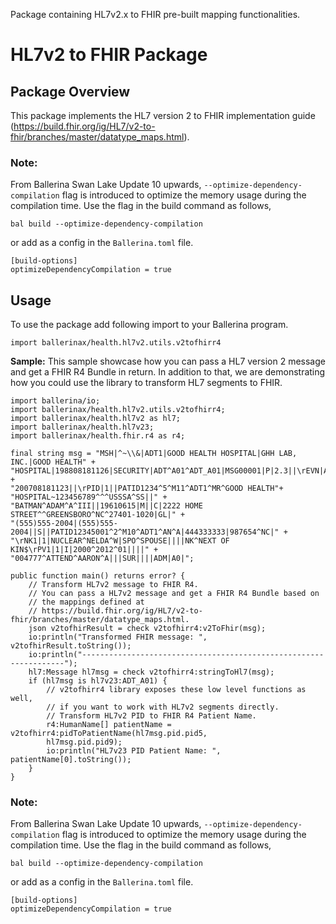 Package containing HL7v2.x to FHIR pre-built mapping functionalities. 

# HL7v2 to FHIR Package

## Package Overview

This package implements the HL7 version 2 to FHIR implementation guide (https://build.fhir.org/ig/HL7/v2-to-fhir/branches/master/datatype_maps.html). 

### Note: 
From Ballerina Swan Lake Update 10 upwards, `--optimize-dependency-compilation` flag is
introduced to optimize the memory usage during the compilation time. 
Use the flag in the build command as follows,

`bal build --optimize-dependency-compilation`

or add as a config in the `Ballerina.toml` file.

```
[build-options]
optimizeDependencyCompilation = true
```
## Usage

To use the package add following import to your Ballerina program.
```ballerina
import ballerinax/health.hl7v2.utils.v2tofhirr4
```

**Sample:**
This sample showcase how you can pass a HL7 version 2 message and get a
FHIR R4 Bundle in return. In addition to that, we are demonstrating how
you could use the library to transform HL7 segments to FHIR.

```ballerina
import ballerina/io;
import ballerinax/health.hl7v2.utils.v2tofhirr4;
import ballerinax/health.hl7v2 as hl7;
import ballerinax/health.hl7v23;
import ballerinax/health.fhir.r4 as r4;

final string msg = "MSH|^~\\&|ADT1|GOOD HEALTH HOSPITAL|GHH LAB, INC.|GOOD HEALTH" +
"HOSPITAL|198808181126|SECURITY|ADT^A01^ADT_A01|MSG00001|P|2.3||\rEVN|A01|" +
"200708181123||\rPID|1||PATID1234^5^M11^ADT1^MR^GOOD HEALTH"+
"HOSPITAL~123456789^^^USSSA^SS||" +
"BATMAN^ADAM^A^III||19610615|M||C|2222 HOME STREET^^GREENSBORO^NC^27401-1020|GL|" +
"(555)555-2004|(555)555-2004||S||PATID12345001^2^M10^ADT1^AN^A|444333333|987654^NC|" +
"\rNK1|1|NUCLEAR^NELDA^W|SPO^SPOUSE||||NK^NEXT OF KIN$\rPV1|1|I|2000^2012^01||||" +
"004777^ATTEND^AARON^A|||SUR||||ADM|A0|";

public function main() returns error? {
    // Transform HL7v2 message to FHIR R4.
    // You can pass a HL7v2 message and get a FHIR R4 Bundle based on
    // the mappings defined at
    // https://build.fhir.org/ig/HL7/v2-to-fhir/branches/master/datatype_maps.html.
    json v2tofhirResult = check v2tofhirr4:v2ToFhir(msg);
    io:println("Transformed FHIR message: ", v2tofhirResult.toString());
    io:println("------------------------------------------------------------------");
    hl7:Message hl7msg = check v2tofhirr4:stringToHl7(msg);
    if (hl7msg is hl7v23:ADT_A01) {
        // v2tofhirr4 library exposes these low level functions as well,
        // if you want to work with HL7v2 segments directly.
        // Transform HL7v2 PID to FHIR R4 Patient Name.
        r4:HumanName[] patientName = v2tofhirr4:pidToPatientName(hl7msg.pid.pid5,
        hl7msg.pid.pid9);
        io:println("HL7v23 PID Patient Name: ", patientName[0].toString());
    }
}
```

### Note: 
From Ballerina Swan Lake Update 10 upwards, `--optimize-dependency-compilation` flag is
introduced to optimize the memory usage during the compilation time. 
Use the flag in the build command as follows,

`bal build --optimize-dependency-compilation`

or add as a config in the `Ballerina.toml` file.

```
[build-options]
optimizeDependencyCompilation = true
```
